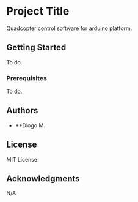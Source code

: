 # Project Title

Quadcopter control software for arduino platform.

## Getting Started

To do.

### Prerequisites

To do.

## Authors

* **Diogo M.

## License

MIT License

## Acknowledgments

N/A

